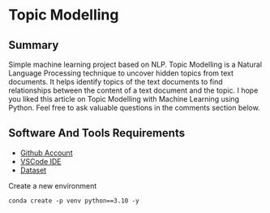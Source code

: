 # Topic Modelling

## Summary

Simple machine learning project based on NLP.
Topic Modelling is a Natural Language Processing technique to uncover hidden topics from text documents. It helps identify topics of the text documents to find relationships between the content of a text document and the topic. I hope you liked this article on Topic Modelling with Machine Learning using Python. Feel free to ask valuable questions in the comments section below.

## Software And Tools Requirements

- [Github Account](https://github.com)
- [VSCode IDE](https://code.visualstudio.com)
- [Dataset](https://statso.io/topic-modelling-case-study/)

Create a new environment

```markdown
conda create -p venv python==3.10 -y
```
